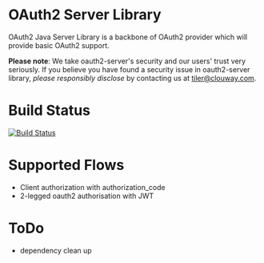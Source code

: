 # OAuth2 Server Library
OAuth2 Java Server Library is a backbone of OAuth2 provider which will provide basic OAuth2 support.    

**Please note**: We take oauth2-server's security and our users' trust very seriously. If you believe you have found a security issue in oauth2-server library, _please responsibly disclose_ by contacting us at [tiler@clouway.com](mailto:tiler@clouway.com).

# Build Status
[![Build Status](https://travis-ci.org/clouway/oauth2-server.svg)](https://travis-ci.org/clouway/oauth2-server)

# Supported Flows
 * Client authorization with authorization_code
 * 2-legged oauth2 authorisation with JWT

# ToDo
 * dependency clean up
